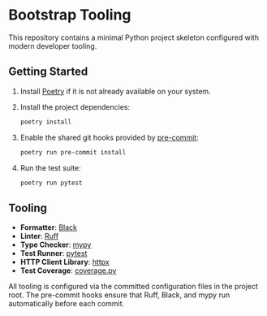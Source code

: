 # Bootstrap Tooling

This repository contains a minimal Python project skeleton configured with modern developer tooling.

## Getting Started

1. Install [Poetry](https://python-poetry.org/docs/#installation) if it is not already available on your system.
2. Install the project dependencies:

   ```bash
   poetry install
   ```

3. Enable the shared git hooks provided by [pre-commit](https://pre-commit.com/):

   ```bash
   poetry run pre-commit install
   ```

4. Run the test suite:

   ```bash
   poetry run pytest
   ```

## Tooling

- **Formatter**: [Black](https://black.readthedocs.io/en/stable/)
- **Linter**: [Ruff](https://docs.astral.sh/ruff/)
- **Type Checker**: [mypy](https://mypy.readthedocs.io/en/stable/)
- **Test Runner**: [pytest](https://docs.pytest.org/)
- **HTTP Client Library**: [httpx](https://www.python-httpx.org/)
- **Test Coverage**: [coverage.py](https://coverage.readthedocs.io/)

All tooling is configured via the committed configuration files in the project root. The pre-commit hooks ensure that Ruff, Black, and mypy run automatically before each commit.
